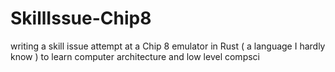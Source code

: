 # SkillIssue-Chip8
writing a skill issue attempt at a Chip 8 emulator in Rust ( a language I hardly know ) to learn computer architecture and low level compsci
